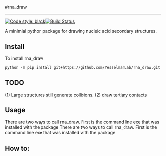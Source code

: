 #rna_draw

------

[![Code style: black](https://img.shields.io/badge/code%20style-black-000000.svg)](https://github.com/psf/black)[![Build Status](https://travis-ci.com/YesselmanLab/rna_draw.svg?branch=master)](https://travis-ci.com/github/YesselmanLab/rna_draw)


A minimial python package for drawing nucleic acid secondary structures. 

## Install

To install rna_draw 

```shell
python -m pip install git+https://github.com/YesselmanLab/rna_draw.git
```

## TODO

(1) Large structures still generate collisions. 
(2) draw tertiary contacts 

## Usage

There are two ways to call rna_draw. First is the command line exe that was installed with the package There are two ways to call rna_draw. First is the command line exe that was installed with the package 

## How to: 

